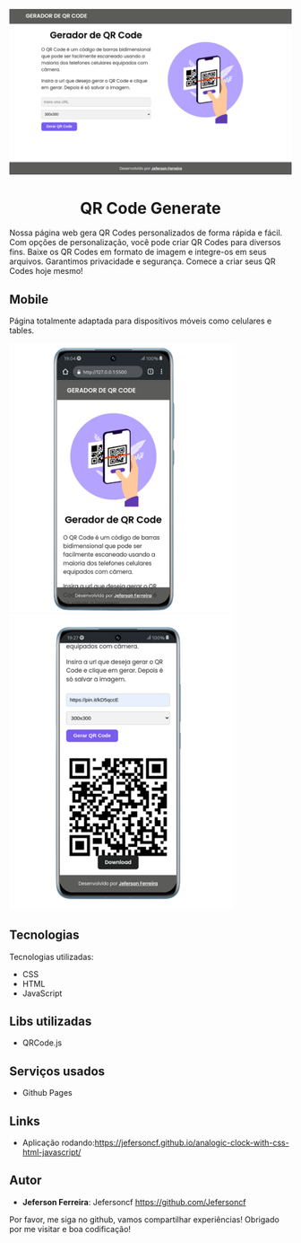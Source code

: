  <p align="center">
  <img alt="Banner" src="/img/desktop.png">
 </p>
 
  <h1 align="center">
    QR Code Generate
</h1>

Nossa página web gera QR Codes personalizados de forma rápida e fácil. Com opções de personalização, você pode criar QR Codes para diversos fins. 
Baixe os QR Codes em formato de imagem e integre-os em seus arquivos. Garantimos privacidade e segurança. Comece a criar seus QR Codes hoje mesmo!

## Mobile
Página totalmente adaptada para dispositivos móveis como celulares e tables.
 <div>
  <img alt="Imagem 01" width="400" src="/img/mobile.png"/>
   <img alt="Imagem 02" width="400" src="/img/mobile3.png"/>
 </div>
 
## Tecnologias
Tecnologias utilizadas:
* CSS
* HTML
* JavaScript

## Libs utilizadas 
* QRCode.js

## Serviços usados
  * Github Pages

## Links
 - Aplicação rodando:https://jefersoncf.github.io/analogic-clock-with-css-html-javascript/
 
 ## Autor
 * **Jeferson Ferreira**: Jefersoncf https://github.com/Jefersoncf


Por favor, me siga no github, vamos compartilhar experiências!
Obrigado por me visitar e boa codificação!
 
